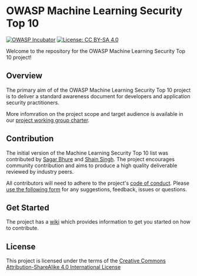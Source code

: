 # OWASP Machine Learning Security Top 10

[![OWASP Incubator](https://img.shields.io/badge/owasp-incubator-blue.svg)](https://owasp.org/projects/)
[![License: CC BY-SA 4.0](https://img.shields.io/badge/License-CC%20BY--SA%204.0-lightgrey.svg)](https://creativecommons.org/licenses/by-sa/4.0/)

Welcome to the repository for the OWASP Machine Learning Security Top 10 project!

## Overview

The primary aim of of the OWASP Machine Learning Security Top 10 project
is to deliver a standard awareness document for developers and application
security practitioners.

More infomration on the project scope and target audience is available in
our [project working group charter](https://github.com/OWASP/www-project-machine-learning-security-top-10/wiki/Charter).

## Contribution

The initial version of the Machine Learning Security Top 10 list was contributed by [Sagar Bhure](mailto:sagar.bhure@owasp.org)
and [Shain Singh](mailto:shain.singh@owasp.org). The project encourages community contribution and aims
to produce a high quality deliverable reviewed by industry peers.

All contributors will need to adhere to the project's [code of conduct](./CODE_OF_CONDUCT.md).
Please [use the following form](https://github.com/OWASP/www-project-machine-learning-security-top-10/issues/new?assignees=shsingh&labels=issues%2Fgeneral%2Cissues%2Ftriage&projects=&template=feedback-report.yaml&title=%5BFEEDBACK%5D%3A+)
for any suggestions, feedback, issues or questions.

## Get Started

The project has a [wiki](https://github.com/OWASP/www-project-machine-learning-security-top-10/wiki)
which provides information to get you started on how to contribute.

## License

This project is licensed under the terms of the [Creative Commons Attribution-ShareAlike 4.0 International License](./LICENSE)
